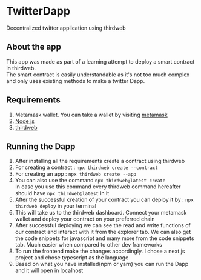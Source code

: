 # TwitterDapp
Decentralized twitter application using thirdweb

## About the app
This app was made as part of a learning attempt to deploy a smart contract in thirdweb.  
The smart contract is easily understandable as it's not too much complex and only uses existing methods to make a twitter Dapp. 

## Requirements
1. Metamask wallet. You can take a wallet by visiting [metamask](https://metamask.io/)
2. [Node js](https://nodejs.org/en)
3. [thirdweb](https://thirdweb.com/)

## Running the Dapp
1. After installing all the requirements create a contract using thirdweb
2. For creating a contract : ```npx thirdweb create --contract```
3. For creating an app : ```npx thirdweb create --app```
4. You can also use the command ```npx thirdweb@latest create```  
   In case you use this command every thirdweb command hereafter should have ```npx thirdweb@latest``` in it
5. After the successful creation of your contract you can deploy it by : ```npx thirdweb deploy``` in your terminal
6. This will take us to the thirdweb dashboard. Connect your metamask wallet and deploy your contract on your preferred chain
7. After successful deploying we can see the read and write functions of our contract and interact with it from the explorer tab. We can also get the code snippets for javascript and many more from the code snippets tab. Much easier when compared to other dev frameworks
8. To run the frontend make the changes accordingly. I chose a next.js project and chose typescript as the language
9. Based on what you have installed(npm or yarn) you can run the Dapp and it will open in localhost
